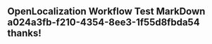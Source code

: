 <properties
ms.topic="hero-topic"
ms.test1="hero-topic"
ms.test2="test"/>

## OpenLocalization Workflow Test MarkDown a024a3fb-f210-4354-8ee3-1f55d8fbda54 thanks!
